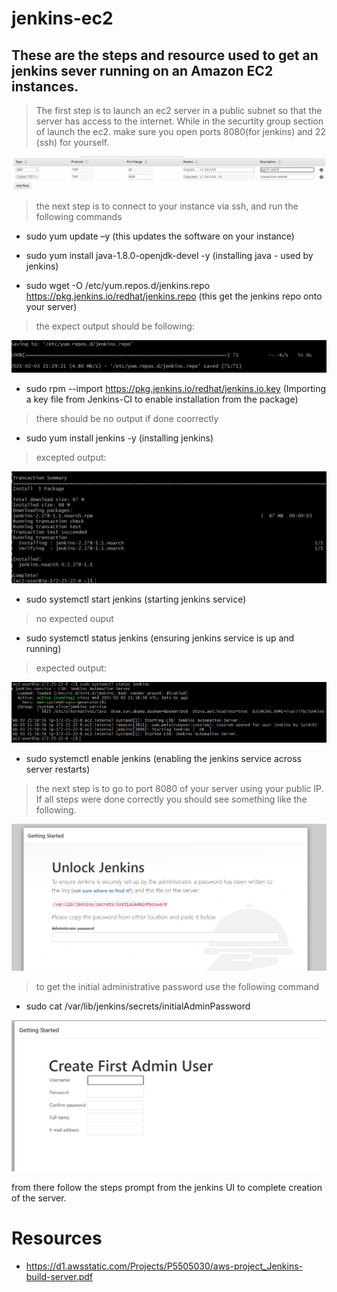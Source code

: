 # jenkins-ec2


## These are the steps and resource used to get an jenkins sever running on an Amazon EC2 instances.


> The first step is to launch an ec2 server in a public subnet so that the server has access to the internet. 
While in the securtity group section of launch the ec2. make sure you open ports 8080(for jenkins) and 22 (ssh) for yourself.

<img src = "images/sg-public.png">


>the next step is to connect to your instance via ssh, and run the following commands

* sudo yum update –y  (this updates the software on your instance)
* sudo yum install java-1.8.0-openjdk-devel -y (installing java - used by jenkins)

* sudo wget -O /etc/yum.repos.d/jenkins.repo https://pkg.jenkins.io/redhat/jenkins.repo   (this get the jenkins repo onto your server)

> the expect output should be following:
<img src = "images/jenkins-repo.png">



* sudo rpm --import https://pkg.jenkins.io/redhat/jenkins.io.key   (Importing a key file from Jenkins-CI to enable installation from the package)
> there should be no output if done coorrectly 


* sudo yum install jenkins -y  (installing jenkins)
> excepted output: 
<img src = "images/jenkins-install.png">


* sudo systemctl start jenkins (starting jenkins service)
> no expected ouput

* sudo systemctl status jenkins (ensuring jenkins service is up and running)
> expected output:
<img src = "images/success.png">

* sudo systemctl enable jenkins (enabling the jenkins service across server restarts)


> the next step is to go to port 8080 of your server using your public IP. If all steps were done correctly you should see something like the following. 

<img src = "images/jenkins-web.png">


>to get the initial administrative password use the following command 
* sudo cat /var/lib/jenkins/secrets/initialAdminPassword 

<img src = "images/create-user.png">

from there follow the steps prompt from the jenkins UI to complete creation of the server.






# Resources 
* https://d1.awsstatic.com/Projects/P5505030/aws-project_Jenkins-build-server.pdf



